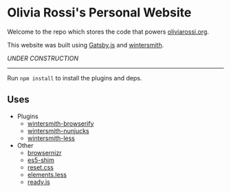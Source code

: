 
# Olivia Rossi's Personal Website

Welcome to the repo which stores the code that powers [oliviarossi.org](https://oliviarossi.org). 

This website was built using [Gatsby.js](https://www.gatsbyjs.com/) and [wintersmith](https://github.com/jnordberg/wintersmith).

_UNDER CONSTRUCTION_

-------

Run `npm install` to install the plugins and deps.

## Uses

  * Plugins
    * [wintersmith-browserify](https://github.com/jnordberg/wintersmith-browserify)
    * [wintersmith-nunjucks](https://github.com/jbuck/wintersmith-nunjucks)
    * [wintersmith-less](https://github.com/jnordberg/wintersmith-less)
  * Other
    * [browsernizr](https://github.com/jnordberg/browsernizr)
    * [es5-shim](https://github.com/kriskowal/es5-shim)
    * [reset.css](http://meyerweb.com/eric/tools/css/reset)
    * [elements.less](https://github.com/dmitryf/elements)
    * [ready.js](https://github.com/ded/domready)
